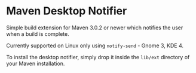 # Maven Desktop Notifier

Simple build extension for Maven 3.0.2 or newer which notifies the user when a build is complete.

Currently supported on Linux only using `notify-send` - Gnome 3, KDE 4.

To install the desktop notifier, simply drop it inside the `lib/ext` directory of your Maven installation.